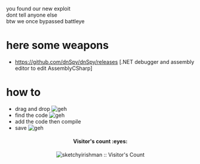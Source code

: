 you found our new exploit\
dont tell anyone else\
btw we once bypassed battleye
# here some weapons
- https://github.com/dnSpy/dnSpy/releases [.NET debugger and assembly editor to edit AssemblyCSharp]

# how to
- drag and drop
![geh](https://cdn.discordapp.com/attachments/796869250533818418/797656918134358056/unknown.png)
- find the code
![geh](https://cdn.discordapp.com/attachments/796869250533818418/797656066007629865/unknown.png)
- add the code then compile
- save
![geh](https://cdn.discordapp.com/attachments/796869250533818418/797656275894140937/unknown.png)
<h4 align="center">Visitor's count :eyes:</h4>
<p align="center"><img src="https://profile-counter.glitch.me/%7Bsketchyirishman%7D/count.svg" alt="sketchyirishman :: Visitor's Count" /></p>
